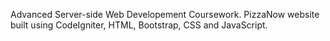 Advanced Server-side Web Developement Coursework. PizzaNow website built using CodeIgniter, HTML, Bootstrap, CSS and JavaScript.
